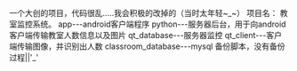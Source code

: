 一个大创的项目，代码很乱.....我会积极的改掉的（当时太年轻~_~）
项目名：
教室监控系统。
app---android客户端程序
python---服务器后台，用于向android客户端传输教室人数信息以及图片
qt_database---服务器监控
qt_client---客户端传输图像，并识别出人数
classroom_database---mysql 备份脚本，没有备份过程||'_'

